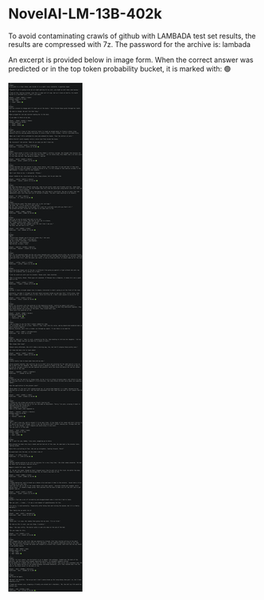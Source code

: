 # NovelAI-LM-13B-402k

To avoid contaminating crawls of github with LAMBADA test set results, the results are compressed with 7z. The password for the archive is: lambada

An excerpt is provided below in image form. When the correct answer was predicted or in the top token probability bucket, it is marked with: 🟢

![](NovelAI-LM-13B-402k_LAMBADA_OpenAI.png)
